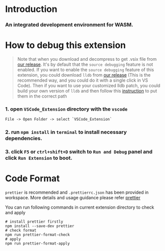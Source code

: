 # Introduction

### An integrated development environment for WASM.

# How to debug this extension
> Note that when you download and
> decompress to get .vsix file from [our release](https://github.com/bytecodealliance/wasm-micro-runtime/releases).
> It's by default that the `source debugging` feature is not enabled.
> If you want to enable the `source debugging` feature of this extension,
> you could  download `lldb` from [our release](https://github.com/bytecodealliance/wasm-micro-runtime/releases)
> (This is the recommended way, and you could do it with a single click in VS Code).
> Then if you want to use your customized lldb patch,
> you could build your own version of `lldb`
> and then follow this [instruction](./resource/debug/README.md)
> to put them in the correct path

### 1. open `VSCode_Extension` directory with the `vscode`

```xml
File -> Open Folder -> select `VSCode_Extension`
```

### 2. run `npm install` in `terminal` to install necessary dependencies.

### 3. click `F5` or `ctrl+shift+D` switch to `Run and Debug` panel and click `Run Extension` to boot.

# Code Format

`prettier` is recommended and `.prettierrc.json` has been provided in workspace.
More details and usage guidance please refer [prettier](https://prettier.io/docs/en/install.html)

You can run following commands in current extension directory to check and apply
```shell
# install prettier firstly
npm install --save-dev prettier
# check format
npm run prettier-format-check
# apply
npm run prettier-format-apply
```
